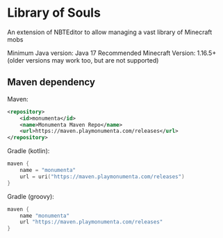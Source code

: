 # Library of Souls
An extension of NBTEditor to allow managing a vast library of Minecraft mobs

Minimum Java version: Java 17
Recommended Minecraft Version: 1.16.5+ (older versions may work too, but are not supported)

## Maven dependency
Maven:
```xml
<repository>
	<id>monumenta</id>
	<name>Monumenta Maven Repo</name>
	<url>https://maven.playmonumenta.com/releases</url>
</repository>
```
Gradle (kotlin):
```kts
maven {
    name = "monumenta"
    url = uri("https://maven.playmonumenta.com/releases")
}
```
Gradle (groovy):
```groovy
maven {
    name "monumenta"
    url "https://maven.playmonumenta.com/releases"
}
```
